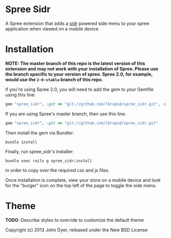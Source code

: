 Spree Sidr
===================

A Spree extension that adds a [sidr](http://www.berriart.com/sidr/) powered side menu to your spree application when viewed on a mobile device.


Installation	
=======

**NOTE: The master branch of this repo is the latest version of this extension and may not work with your installation of Spree. Please use the branch specific to your version of spree. Spree 2.0, for example, would use the `2-0-stable` branch of this repo.**

If you're using Spree 2.0, you will need to add the gem to your Gemfile using this line:

```ruby
gem "spree_sidr", :git => "git://github.com/lbrapid/spree_sidr.git", :branch => '2-0-stable'
```

If you are using Spree's master branch, then use this line:

```ruby
gem "spree_sidr", :git => "git://github.com/lbrapid/spree_sidr.git"
```

Then install the gem via Bundler:

```
bundle install
```

Finally, run spree_sidr's installer:

```
bundle exec rails g spree_sidr:install
```

in order to copy over the required css and js files.

Once installation is complete, view your store on a mobile device and look for the "burger" icon on the top left of the page to toggle the side menu.

Theme
=========

**TODO**: Describe styles to override to customize the default theme

Copyright (c) 2013 John Dyer, released under the New BSD License
